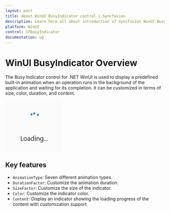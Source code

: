 ```yaml
---
layout: post
title: About WinUI BusyIndicator control | Syncfusion
description: Learn here all about introduction of Syncfusion WinUI BusyIndicator Control (SfBusyIndicator) with key features and more.
platform: WinUI
control: SfBusyIndicator
documentation: ug
---
```


# WinUI BusyIndicator Overview

The Busy Indicator control for .NET WinUI is used to display a predefined built-in animation when an operation runs in the background of the application and waiting for its completion. It can be customized in terms of size, color, duration, and content.

![BusyIndicator control overview in WinUI](BusyIndicator_videos/winui_busyindicator_overview.gif)

## Key features

* `AnimationType`: Seven different animation types.
* `DurationFactor`: Customize the animation duration.
* `SizeFactor`: Customize the size of the indicator.
* `Color`: Customize the indicator color.
* `Content`: Display an indicator showing the loading progress of the content with customization support.

